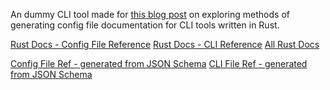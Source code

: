An dummy CLI tool made for [this blog post][blog] on
exploring methods of generating config file documentation
for CLI tools written in Rust.

[blog]: https://tarquin-the-brave.github.io/blog/generating-config-reference-rust-cli/

[Rust Docs - Config File Reference](https://tarquin-the-brave.github.io/a-cli-tool/rust-docs/a_cli_tool/config7/index.html)
[Rust Docs - CLI Reference](https://tarquin-the-brave.github.io/a-cli-tool/rust-docs/a_cli_tool/cli/index.html)
[All Rust Docs](https://tarquin-the-brave.github.io/a-cli-tool/rust-docs/a_cli_tool/)

[Config File Ref - generated from JSON Schema](https://tarquin-the-brave.github.io/a-cli-tool/schema-ref/config/schema_doc.html)
[CLI File Ref - generated from JSON Schema](https://tarquin-the-brave.github.io/a-cli-tool/schema-ref/cli/schema_doc.html)
